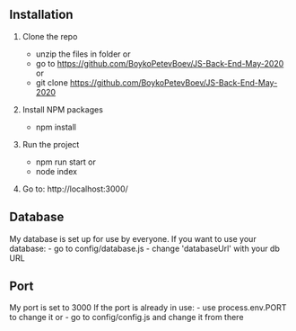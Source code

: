 ## Installation

1. Clone the repo
      - unzip the files in folder
   or 
      - go to https://github.com/BoykoPetevBoev/JS-Back-End-May-2020
   or
      - git clone https://github.com/BoykoPetevBoev/JS-Back-End-May-2020

2. Install NPM packages
      - npm install

3. Run the project 
      - npm run start
   or 
      - node index

4. Go to: 
      http://localhost:3000/


## Database
   My database is set up for use by everyone.
   If you want to use your database: 
      - go to config/database.js 
      - change 'databaseUrl' with your db URL


## Port
   My port is set to 3000
   If the port is already in use:
      - use process.env.PORT to change it
   or
      - go to config/config.js and change it from there